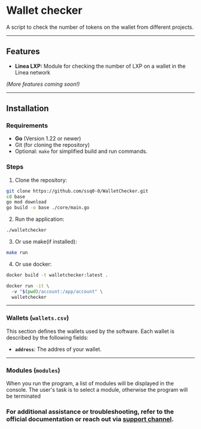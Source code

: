 # Wallet checker

A script to check the number of tokens on the wallet from different projects. 

---

## Features

- **Linea LXP:** Module for checking the number of LXP on a wallet in the Linea network

*(More features coming soon!)*

---

## Installation

### Requirements

- **Go** (Version 1.22 or newer)
- Git (for cloning the repository)
- Optional: `make` for simplified build and run commands.

### Steps

1. Clone the repository:
```bash
git clone https://github.com/ssq0-0/WalletChecker.git
cd base
go mod download
go build -o base ./core/main.go   
```
2. Run the application:

```bash
./walletchecker
```

3. Or use make(if installed):
```bash
make run
```
4. Or use docker: 
```bash
docker build -t walletchecker:latest .

docker run -it \                                                                                    
  -v "$(pwd)/account:/app/account" \
  walletchecker
```
---

### Wallets (`wallets.csv`)

This section defines the wallets used by the software. Each wallet is described by the following fields:

- **`address`**: The addres of your wallet.
---

### Modules (`modules`)

When you run the program, a list of modules will be displayed in the console. The user's task is to select a module, otherwise the program will be terminated

### For additional assistance or troubleshooting, refer to the official documentation or reach out via [support channel](https://t.me/cheifssq).
